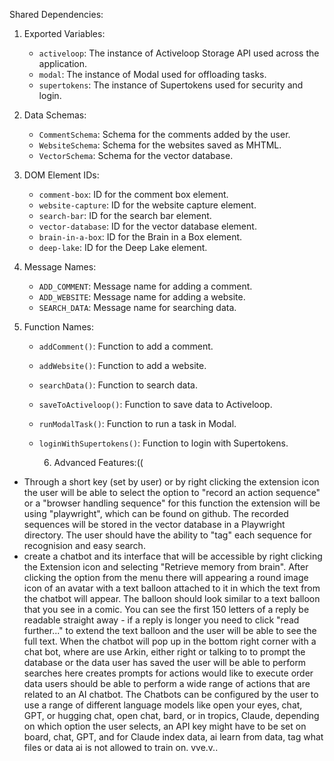 Shared Dependencies:

1. Exported Variables:
   - `activeloop`: The instance of Activeloop Storage API used across the application.
   - `modal`: The instance of Modal used for offloading tasks.
   - `supertokens`: The instance of Supertokens used for security and login.

2. Data Schemas:
   - `CommentSchema`: Schema for the comments added by the user.
   - `WebsiteSchema`: Schema for the websites saved as MHTML.
   - `VectorSchema`: Schema for the vector database.

3. DOM Element IDs:
   - `comment-box`: ID for the comment box element.
   - `website-capture`: ID for the website capture element.
   - `search-bar`: ID for the search bar element.
   - `vector-database`: ID for the vector database element.
   - `brain-in-a-box`: ID for the Brain in a Box element.
   - `deep-lake`: ID for the Deep Lake element.

4. Message Names:
   - `ADD_COMMENT`: Message name for adding a comment.
   - `ADD_WEBSITE`: Message name for adding a website.
   - `SEARCH_DATA`: Message name for searching data.

5. Function Names:
   - `addComment()`: Function to add a comment.
   - `addWebsite()`: Function to add a website.
   - `searchData()`: Function to search data.
   - `saveToActiveloop()`: Function to save data to Activeloop.
   - `runModalTask()`: Function to run a task in Modal.
   - `loginWithSupertokens()`: Function to login with Supertokens.

      6. Advanced Features:((
- Through a short key (set by user) or by right clicking the extension icon the user will be able to select the option to "record an action sequence" or a "browser handling sequence"  for this function the extension will be using "playwright", which can be found on github. The recorded sequences will be stored in the vector database in a Playwright directory. The user should have the ability to "tag" each sequence for recognision and easy search. 
- create a chatbot and its interface that will be accessible by right clicking the Extension icon and selecting "Retrieve memory from brain". After clicking the option from the menu there will appearing a round image icon of an avatar with a text balloon attached to it in which the text from the chatbot will appear. The balloon should look similar to a text balloon that you see in a comic. You can see the first 150 letters of a reply be readable straight away - if a reply is longer you need to click "read further..." to extend the text balloon and the user will be able to see the full text. When the chatbot will pop up in the bottom right corner with a chat bot, where are use Arkin, either right or talking to to prompt the database or the data user has saved the user will be able to perform searches here creates prompts for actions would like to execute order data users should be able to perform a wide range of actions that are related to an AI chatbot. The Chatbots can be configured by the user to use a range of different language models like open your eyes, chat, GPT, or hugging chat, open chat, bard, or in tropics, Claude, depending on which option the user selects, an API key might have to be set on board, chat, GPT, and for Claude
index data, ai learn from data, tag what files or data ai is not allowed to train on.  vve.v..